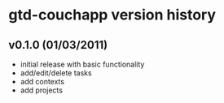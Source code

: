 # gtd-couchapp version history

## v0.1.0 (01/03/2011)
- initial release with basic functionality
- add/edit/delete tasks
- add contexts
- add projects
